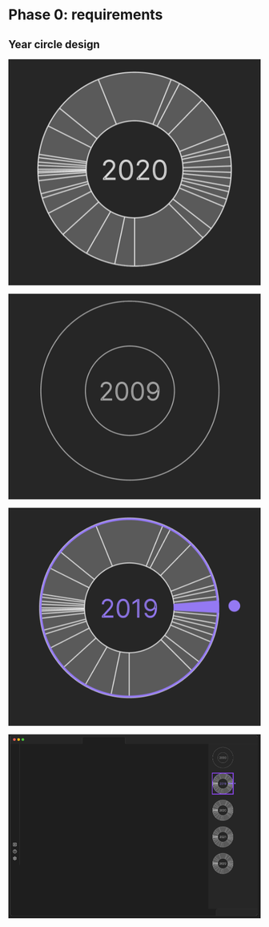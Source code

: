 # Phase 0: requirements

## Year circle design

![](year_circle.png)

![](empty_year_circle.png)

![](year_circle_selected.png)

![](timeline_desktop.png)